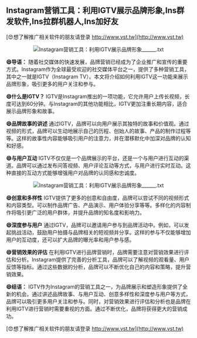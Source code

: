 ## **Instagram营销工具：利用IGTV展示品牌形象,Ins群发软件,Ins拉群机器人,Ins加好友**

[😍想了解推广相关软件的朋友请登录 http://www.vst.tw](http://www.vst.tw)

 <center><img src="https://vst.tw/MP4/tuiguang/png/6.png" alt="Instagram营销工具：利用IGTV展示品牌形象______.txt"></center>

**😄导语：**
随着社交媒体的快速发展，品牌营销已经成为了企业推广和宣传的重要方式。Instagram作为全球最受欢迎的社交媒体平台之一，提供了多种营销工具，其中之一就是IGTV（Instagram TV）。本文将介绍如何利用IGTV这一功能来展示品牌形象，吸引更多的用户关注和参与。

**😄什么是IGTV？**
IGTV是Instagram推出的一项功能，它允许用户上传长视频，长度可达到60分钟。与Instagram的其他功能相比，IGTV更加注重长期内容，适合展示品牌形象和故事。

**😄品牌故事的讲述**
通过IGTV，品牌可以向用户展示其独特的故事和价值观。通过视频的形式，品牌可以生动地展示自己的历程、创始人的故事、产品的制作过程等等。这样的故事性内容能够吸引用户的注意力，并在潜移默化中加深对品牌的认知和好感。

**😄与用户互动**
IGTV不仅仅是一个品牌展示的平台，还是一个与用户进行互动的渠道。品牌可以通过发布问答视频、用户评论互动等方式，与用户进行实时互动。这种直接的互动方式能够增强用户对品牌的认同感和忠诚度。

 <center><img src="https://vst.tw/MP4/tuiguang/png/4.png" alt="Instagram营销工具：利用IGTV展示品牌形象______.txt"></center>

**😄创意和多样性**
IGTV提供了更多的创意和自由度，品牌可以尝试不同的视频形式和内容类型。可以制作品牌广告、产品演示、用户体验分享等等。多样化的内容制作将吸引更广泛的用户群体，并提升品牌的知名度和影响力。

**😄深度参与用户**
通过IGTV，品牌可以邀请用户参与到品牌活动中。例如，可以发起挑战活动，鼓励用户拍摄与品牌相关的短视频并分享。这样的参与不仅能够增加用户的互动度，还可以扩大品牌的曝光率和用户参与感。

**😄营销效果的评估**
在利用IGTV进行品牌营销时，品牌需要注意对营销效果进行评估和分析。Instagram提供了完善的分析工具，品牌可以了解视频的观看量、用户反馈等指标。通过这些数据的分析，品牌可以不断优化自己的内容和策略，提升营销效果。

**😄结语：**
IGTV作为Instagram的营销工具之一，为品牌展示和塑造形象提供了全新的机会。通过讲述品牌故事、与用户互动、创意多样性和深度参与用户等方式，品牌可以吸引更多用户关注和参与。同时，对营销效果进行评估和分析也是品牌在利用IGTV进行营销时需要重视的方面。通过不断优化，品牌将获得更大的营销成功。

[😍想了解推广相关软件的朋友请登录 http://www.vst.tw](http://www.vst.tw)



